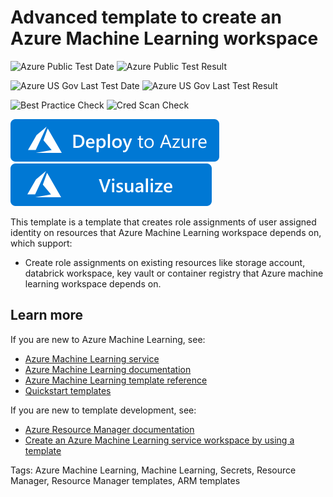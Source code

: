 # Advanced template to create an Azure Machine Learning workspace

![Azure Public Test Date](https://azurequickstartsservice.blob.core.windows.net/badges/201-machine-learning-dependencies-role-assignment/PublicLastTestDate.svg)
![Azure Public Test Result](https://azurequickstartsservice.blob.core.windows.net/badges/201-machine-learning-dependencies-role-assignment/PublicDeployment.svg)

![Azure US Gov Last Test Date](https://azurequickstartsservice.blob.core.windows.net/badges/201-machine-learning-dependencies-role-assignment/FairfaxLastTestDate.svg)
![Azure US Gov Last Test Result](https://azurequickstartsservice.blob.core.windows.net/badges/201-machine-learning-dependencies-role-assignment/FairfaxDeployment.svg)

![Best Practice Check](https://azurequickstartsservice.blob.core.windows.net/badges/201-machine-learning-dependencies-role-assignment/BestPracticeResult.svg)
![Cred Scan Check](https://azurequickstartsservice.blob.core.windows.net/badges/201-machine-learning-dependencies-role-assignment/CredScanResult.svg)

[![Deploy To Azure](https://raw.githubusercontent.com/Azure/azure-quickstart-templates/master/1-CONTRIBUTION-GUIDE/images/deploytoazure.svg?sanitize=true)](https://portal.azure.com/#create/Microsoft.Template/uri/https%3A%2F%2Fraw.githubusercontent.com%2FAzure%2Fazure-quickstart-templates%2Fmaster%2F201-machine-learning-dependencies-role-assignment%2Fazuredeploy.json)
[![Visualize](https://raw.githubusercontent.com/Azure/azure-quickstart-templates/master/1-CONTRIBUTION-GUIDE/images/visualizebutton.svg?sanitize=true)](http://armviz.io/#/?load=https%3A%2F%2Fraw.githubusercontent.com%2FAzure%2Fazure-quickstart-templates%2Fmaster%2F201-machine-learning-dependencies-role-assignment%2Fazuredeploy.json)

This template is a template that creates role assignments of user assigned identity on resources that Azure Machine Learning workspace depends on, which support:

- Create role assignments on existing resources like storage account, databrick workspace, key vault or container registry that Azure machine learning workspace depends on.


## Learn more

If you are new to Azure Machine Learning, see:

- [Azure Machine Learning service](https://azure.microsoft.com/services/machine-learning-service/)
- [Azure Machine Learning documentation](https://docs.microsoft.com/azure/machine-learning/)
- [Azure Machine Learning template reference](https://docs.microsoft.com/azure/templates/microsoft.machinelearningservices/allversions)
- [Quickstart templates](https://azure.microsoft.com/resources/templates/)

If you are new to template development, see:

- [Azure Resource Manager documentation](https://docs.microsoft.com/azure/azure-resource-manager/)
- [Create an Azure Machine Learning service workspace by using a template](https://docs.microsoft.com/azure/machine-learning/service/how-to-create-workspace-template)

Tags: Azure Machine Learning, Machine Learning, Secrets, Resource Manager, Resource Manager templates, ARM templates
